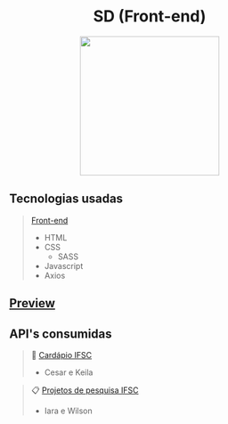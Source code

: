 <h1 align="center">
  SD (Front-end)
</h1>
<p align="center">
  <img src="https://www.ifsc.edu.br/image/layout_set_logo?img_id=902745&t=1574366878652" width="250">
</p>

## Tecnologias usadas
>[Front-end](https://github.com/Keemluvr/cardapio-ifsc-front)
>- HTML
>- CSS
>   - SASS
>- Javascript
>- Axios

## [Preview](https://keemluvr.github.io/cardapio-ifsc-front/)

## API's consumidas

>:curry: [Cardápio IFSC](https://github.com/Keemluvr/cardapio-ifsc)
>   - Cesar e Keila

>:clipboard: [Projetos de pesquisa IFSC](https://github.com/wilsonfcj/projeto-ifsc-sd)
>   - Iara e Wilson
